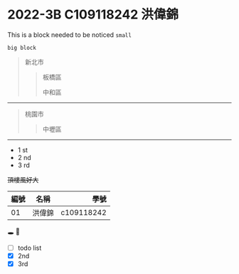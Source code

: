 # 2022-3B C109118242 洪偉錦

This is a block needed to be noticed `small`
```
big block
```
>新北市
>>板橋區
>>
>>中和區
---
>桃園市
>>中壢區
---
* 1 st
* 2 nd
* 3 rd

~~頂樓風好大~~

| 編號 | 名稱 | 學號 |
|:-----| :------:| -----:|
|01|洪偉錦|c109118242|

🕳️ 🍌


-  [ ] todo list
-  [x] 2nd
-  [x] 3rd
